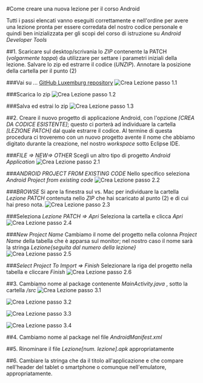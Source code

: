 #Come creare una nuova lezione per il corso Android
>
Tutti i passi elencati vanno eseguiti correttamente e nell'ordine per avere una lezione pronta per essere corredata del nostro codice personale e quindi ben inizializzata per gli scopi del corso di istruzione su _Android Developer Tools_


##1. Scaricare sul desktop/scrivania lo _ZIP_ contenente la PATCH (_volgarmente toppa_) da utilizzare per settare i parametri iniziali della lezione. Salvare lo zip ed estrarre il codice (_UNZIP_). Annotare la posizione della cartella per il punto (2)

###Vai su ... 
[GitHub Luxemburg repository](https://github.com/rdgmus/Luxemburg)
![Crea Lezione passo 1.1](https://github.com/rdgmus/Luxemburg/blob/master/images/Crea%20lezione%20passo1.1.png)

###Scarica lo zip
![Crea Lezione passo 1.2](https://github.com/rdgmus/Luxemburg/blob/master/images/Crea%20lezione%20passo1.2.png)

###Salva ed estrai lo zip
![Crea Lezione passo 1.3](https://github.com/rdgmus/Luxemburg/blob/master/images/Crea%20lezione%20passo1.3.png)

##2. Creare il nuovo progetto di applicazione Android, con l'opzione _[CREA DA CODICE ESISTENTE]_; questo ci porterà ad individuare la cartella _[LEZIONE PATCH]_ dal quale estrarre il codice. Al termine di questa procedura ci troveremo con un nuovo progetto avente il nome che abbiamo digitato durante la creazione, nel nostro _workspace_ sotto Eclipse IDE.

###_FILE => NEW=> OTHER_
Scegli un altro tipo di progetto _Android Application_
![Crea Lezione passo 2.1](https://github.com/rdgmus/Luxemburg/blob/master/images/Crea%20lezione%20passo2.1.png)

###_ANDROID PROJECT FROM EXISTING CODE_
Nello specifico seleziona _Android Project from existing code_
![Crea Lezione passo 2.2](https://github.com/rdgmus/Luxemburg/blob/master/images/Crea%20lezione%20passo2.2.png)

###_BROWSE_ 
Si apre la finestra sul vs. Mac per individuare la cartella _Lezione PATCH_ contenuta nello _ZIP_ che hai scaricato al punto (2) e di cui hai preso nota. 
![Crea Lezione passo 2.3](https://github.com/rdgmus/Luxemburg/blob/master/images/Crea%20lezione%20passo2.3.png)

###Seleziona _Lezione PATCH => Apri_
Seleziona la cartella e clicca _Apri_
![Crea Lezione passo 2.4](https://github.com/rdgmus/Luxemburg/blob/master/images/Crea%20lezione%20passo2.4.png)

###_New Project Name_
Cambiamo il nome del progetto nella colonna _Project Name_ della tabella che è apparsa sul monitor; nel nostro caso il nome sarà la stringa _Lezione{seguita dal numero della lezione}_
![Crea Lezione passo 2.5](https://github.com/rdgmus/Luxemburg/blob/master/images/Crea%20lezione%20passo2.5.png)

###_Select Project To Import => Finish_
Selezionare la riga del progetto nella tabella e cliccare _Finish_
![Crea Lezione passo 2.6](https://github.com/rdgmus/Luxemburg/blob/master/images/Crea%20lezione%20passo2.6.png)

##3. Cambiamo nome al package contenente _MainActivity.java_ , sotto la cartella _/src_
![Crea Lezione passo 3.1](https://github.com/rdgmus/Luxemburg/blob/master/images/Crea%20lezione%20passo3.1.png)

![Crea Lezione passo 3.2](https://github.com/rdgmus/Luxemburg/blob/master/images/Crea%20lezione%20passo3.2.png)

![Crea Lezione passo 3.3](https://github.com/rdgmus/Luxemburg/blob/master/images/Crea%20lezione%20passo3.3.png)

![Crea Lezione passo 3.4](https://github.com/rdgmus/Luxemburg/blob/master/images/Crea%20lezione%20passo3.4.png)


##4. Cambiamo nome al package nel file _AndroidManifest.xml_

##5. Rinominare il file _Lezione[num. lezione].apk_ appropriatamente

##6. Cambiare la stringa che da il titolo all'applicazione e che compare nell'header del tablet o smartphone o comunque nell'emulatore, appropriatamente.
